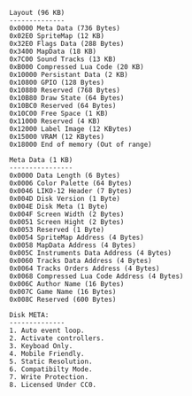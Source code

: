     Layout (96 KB)
    --------------
    0x0000 Meta Data (736 Bytes)
    0x02E0 SpriteMap (12 KB)
    0x32E0 Flags Data (288 Bytes)
    0x3400 MapData (18 KB)
    0x7C00 Sound Tracks (13 KB)
    0xB000 Compressed Lua Code (20 KB)
    0x10000 Persistant Data (2 KB)
    0x10800 GPIO (128 Bytes)
    0x10880 Reserved (768 Bytes)
    0x10B80 Draw State (64 Bytes)
    0x10BC0 Reserved (64 Bytes)
    0x10C00 Free Space (1 KB)
    0x11000 Reserved (4 KB)
    0x12000 Label Image (12 KBytes)
    0x15000 VRAM (12 KBytes)
    0x18000 End of memory (Out of range)

    Meta Data (1 KB)
    ----------------
    0x0000 Data Length (6 Bytes)
    0x0006 Color Palette (64 Bytes)
    0x0046 LIKO-12 Header (7 Bytes)
    0x004D Disk Version (1 Byte)
    0x004E Disk Meta (1 Byte)
    0x004F Screen Width (2 Bytes)
    0x0051 Screen Hight (2 Bytes)
    0x0053 Reserved (1 Byte)
    0x0054 SpriteMap Address (4 Bytes)
    0x0058 MapData Address (4 Bytes)
    0x005C Instruments Data Address (4 Bytes)
    0x0060 Tracks Data Address (4 Bytes)
    0x0064 Tracks Orders Address (4 Bytes)
    0x0068 Compressed Lua Code Address (4 Bytes)
    0x006C Author Name (16 Bytes)
    0x007C Game Name (16 Bytes)
    0x008C Reserved (600 Bytes)

    Disk META:
    --------------
    1. Auto event loop.
    2. Activate controllers.
    3. Keyboad Only.
    4. Mobile Friendly.
    5. Static Resolution.
    6. Compatibilty Mode.
    7. Write Protection.
    8. Licensed Under CC0.